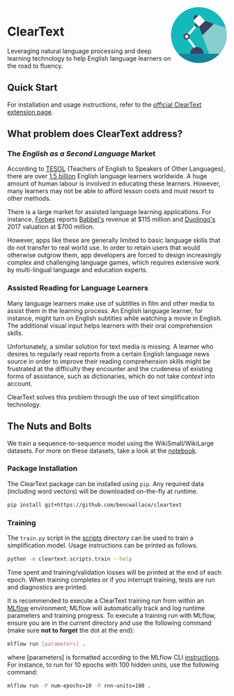 <img src="chrome/icon128.png" style="float: right;">

# ClearText

Leveraging natural language processing and deep learning technology to help English language learners on the road to
fluency.

## Quick Start

For installation and usage instructions, refer to the [official ClearText extension page](https://bcwallace.com/cleartext).

## What problem does ClearText address?

### The *English as a Second Language* Market

According to [TESOL][] (Teachers of English to Speakers of Other Languages), there are over
[1.5 billion][1]
English language learners worldwide. A huge amount of human labour is involved in educating these learners. However,
many learners may not be able to afford lesson costs and must resort to other methods.

There is a large market for assisted language learning applications. For instance, [Forbes][]
reports [Babbel's](https://www.babbel.com/) revenue at \$115 million and [Duolingo's][2] 2017 valuation at \$700
million.

However, apps like these are generally limited to basic language skills that do not transfer to real world use. In order
to retain users that would otherwise outgrow them, app developers are forced to design increasingly complex and
challenging language games, which requires extensive work by multi-lingual language and education experts.

### Assisted Reading for Language Learners

Many language learners make use of subtitles in film and other media to assist them in the learning process. An English
language learner, for instance, might turn on English subtitles while watching a movie in English. The additional visual
input helps learners with their oral comprehension skills.

Unfortunately, a similar solution for text media is missing. A learner who desires to regularly read reports from a
certain English language news source in order to improve their reading comprehension skills might be frustrated at the
difficulty they encounter and the crudeness of existing forms of assistance, such as dictionaries, which do not take
*context* into account.

ClearText solves this problem through the use of text simplification technology.

## The Nuts and Bolts

We train a sequence-to-sequence model using the WikiSmall/WikiLarge datasets. For more on these datasets, take a look at
the [notebook][].

### Package Installation

The ClearText package can be installed using `pip`. Any required data (including word vectors) will be downloaded on-the-fly at runtime.

```bash
pip install git+https://github.com/bencwallace/cleartext
```

### Training

The `train.py` script in the [scripts][] directory can be used to train a simplification model.
Usage instructions can be printed as follows.

```bash
python -m cleartext.scripts.train --help 
```

Time spent and training/validation losses will be printed at the end of each epoch. When training
completes or if you interrupt training, tests are run and diagnostics are printed.  

It is recommended to execute a ClearText training run from within an [MLflow](https://mlflow.org/) environment;
MLflow will automatically track and log runtime parameters and training progress.
To execute a training run with MLflow, ensure you are in the current directory and use the following command (make sure **not to forget** the dot at the end):

```bash
mlflow run [parameters] .
```

where [parameters] is formatted according to the MLflow CLI [instructions](https://mlflow.org/docs/latest/cli.html#mlflow-run).
For instance, to run for 10 epochs with 100 hidden units, use the following command:

```bash
mlflow run -P num-epochs=10 -P rnn-units=100 .
```

[Forbes]: https://www.forbes.com/sites/susanadams/2019/07/16/game-of-tongues-how-duolingo-built-a-700-million-business-with-its-addictive-language-learning-app/
[TESOL]: https://www.tesol.org/

[notebook]: notebooks/cleartext.ipynb
[scripts]: https://github.com/bencwallace/cleartext/tree/master/scripts

[1]: https://www.internationalteflacademy.com/blog/report-from-tesol-2-billion-english-learners-worldwide
[2]: https://www.duolingo.com/

